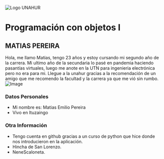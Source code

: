 ![Logo UNAHUR](./UNAHUR.png)

# Programación con objetos I
## MATIAS PEREIRA
Hola, me llamo Matias, tengo 23 años y estoy cursando mi segundo año de la carrera.
Mi ultimo año de la secundaria lo pasé en pandemia haciendo pasantías virtuales, 
luego me anote en la UTN para ingenieria electrónica pero no era para mi. 
Llegue a la unahur gracias a la recomendación de un amigo que me recomendo la facultad y la carrera ya que me vió sin rumbo. 
![Image](https://github.com/user-attachments/assets/b24c67c9-733b-4e44-a36e-5122e03e707e)

### Datos Personales
- Mi nombre es: Matias Emilio Pereira
- Vivo en Ituzaingo


### Otra Información
- Tengo cuenta en github gracias a un curso de python que hice donde nos introducieron en la aplicación.
- Hincha de San Lorenzo.
- NeneScaloneta.

